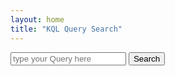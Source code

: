 ```yaml
---
layout: home
title: "KQL Query Search"
---
```


<div class="search-container">
    <input type="text" class="search-box" placeholder="type your Query here" id="searchQuery">
    <button onclick="fetchKQLResults()">Search</button>
    <div id="results"></div>
</div>
